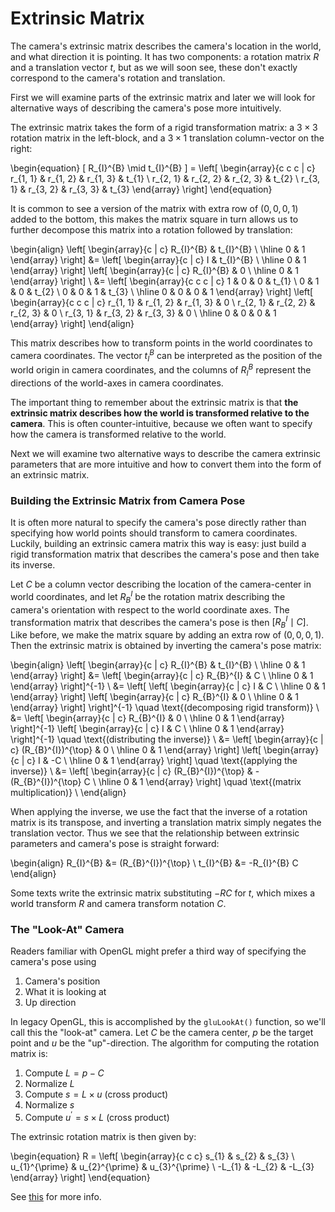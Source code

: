 # Extrinsic Matrix

The camera's extrinsic matrix describes the camera's location in the world, and
what direction it is pointing. It has two components: a rotation matrix $R$ and
a translation vector $t$, but as we will soon see, these don't exactly
correspond to the camera's rotation and translation.

First we will examine parts of the extrinsic matrix and later we will look for
alternative ways of describing the camera's pose more intuitively.

The extrinsic matrix takes the form of a rigid transformation matrix: a $3
\times 3$ rotation matrix in the left-block, and a $3 \times 1$ translation
column-vector on the right:

\begin{equation}
    [ R_{I}^{B} \mid t_{I}^{B} ] =
        \left[
            \begin{array}{c c c | c}
                r_{1, 1} & r_{1, 2} & r_{1, 3} & t_{1} \\
                r_{2, 1} & r_{2, 2} & r_{2, 3} & t_{2} \\
                r_{3, 1} & r_{3, 2} & r_{3, 3} & t_{3}
            \end{array}
        \right]
\end{equation}

It is common to see a version of the matrix with extra row of $(0, 0, 0, 1)$
added to the bottom, this makes the matrix square in turn allows us to further
decompose this matrix into a rotation followed by translation:

\begin{align}
    \left[
        \begin{array}{c | c}
            R_{I}^{B} & t_{I}^{B} \\
            \hline
            0 & 1
        \end{array}
    \right]
        &=
        \left[
            \begin{array}{c | c}
                I & t_{I}^{B} \\
                \hline
                0 & 1
            \end{array}
        \right]
        \left[
            \begin{array}{c | c}
                R_{I}^{B} & 0 \\
                \hline
                0 & 1
            \end{array}
        \right] \\
        &= \left[
            \begin{array}{c c c | c}
                1 & 0 & 0 & t_{1} \\
                0 & 1 & 0 & t_{2} \\
                0 & 0 & 1 & t_{3} \\
                \hline
                0 & 0 & 0 & 1
            \end{array}
        \right]
        \left[
            \begin{array}{c c c | c}
                r_{1, 1} & r_{1, 2} & r_{1, 3} & 0 \\
                r_{2, 1} & r_{2, 2} & r_{2, 3} & 0 \\
                r_{3, 1} & r_{3, 2} & r_{3, 3} & 0 \\
                \hline
                0 & 0 & 0 & 1
            \end{array}
        \right]
\end{align}

This matrix describes how to transform points in the world coordinates to
camera coordinates. The vector $t_{I}^{B}$ can be interpreted as the position of
the world origin in camera coordinates, and the columns of $R_{I}^{B}$
represent the directions of the world-axes in camera coordinates.

The important thing to remember about the extrinsic matrix is that **the
extrinsic matrix describes how the world is transformed relative to the
camera**.  This is often counter-intuitive, because we often want to specify how
the camera is transformed relative to the world.

Next we will examine two alternative ways to describe the camera extrinsic
parameters that are more intuitive and how to convert them into the form of an
extrinsic matrix.


### Building the Extrinsic Matrix from Camera Pose

It is often more natural to specify the camera's pose directly rather than
specifying how world points should transform to camera coordinates. Luckily,
building an extrinsic camera matrix this way is easy: just build a rigid
transformation matrix that describes the camera's pose and then take its
inverse.

Let $C$ be a column vector describing the location of the camera-center in
world coordinates, and let $R_{B}^{I}$ be the rotation matrix describing the
camera's orientation with respect to the world coordinate axes. The
transformation matrix that describes the camera's pose is then $[R_{B}^{I} \mid
C]$. Like before, we make the matrix square by adding an extra row of $(0, 0,
0, 1)$. Then the extrinsic matrix is obtained by inverting the camera's pose
matrix:

\begin{align}
    \left[
        \begin{array}{c | c}
            R_{I}^{B} & t_{I}^{B} \\
            \hline
            0 & 1
        \end{array}
    \right]
        &=
        \left[
            \begin{array}{c | c}
                R_{B}^{I} & C \\
                \hline
                0 & 1
            \end{array}
        \right]^{-1} \\
        &=
        \left[
            \left[
                \begin{array}{c | c}
                    I & C \\
                    \hline
                    0 & 1
                \end{array}
            \right]
            \left[
                \begin{array}{c | c}
                    R_{B}^{I} & 0 \\
                    \hline
                    0 & 1
                \end{array}
            \right]
        \right]^{-1} \quad \text{(decomposing rigid transform)} \\
        &=
        \left[
            \begin{array}{c | c}
                R_{B}^{I} & 0 \\
                \hline
                0 & 1
            \end{array}
        \right]^{-1}
        \left[
            \begin{array}{c | c}
                I & C \\
                \hline
                0 & 1
            \end{array}
        \right]^{-1} \quad \text{(distributing the inverse)} \\
        &=
        \left[
            \begin{array}{c | c}
                (R_{B}^{I})^{\top} & 0 \\
                \hline
                0 & 1
            \end{array}
        \right]
        \left[
            \begin{array}{c | c}
                I & -C \\
                \hline
                0 & 1
            \end{array}
        \right] \quad \text{(applying the inverse)} \\
        &=
        \left[
            \begin{array}{c | c}
                (R_{B}^{I})^{\top} & -(R_{B}^{I})^{\top} C \\
                \hline
                0 & 1
            \end{array}
        \right] \quad \text{(matrix multiplication)} \\
\end{align}

When applying the inverse, we use the fact that the inverse of a rotation
matrix is its transpose, and inverting a translation matrix simply negates the
translation vector. Thus we see that the relationship between extrinsic
parameters and camera's pose is straight forward:

\begin{align}
    R_{I}^{B} &= (R_{B}^{I})^{\top} \\
    t_{I}^{B} &= -R_{I}^{B} C
\end{align}

Some texts write the extrinsic matrix substituting $-RC$ for $t$, which mixes a
world transform $R$ and camera transform notation $C$.


### The "Look-At" Camera

Readers familiar with OpenGL might prefer a third way of specifying the
camera's pose using

1. Camera's position
2. What it is looking at
3. Up direction

In legacy OpenGL, this is accomplished by the `gluLookAt()` function, so we'll
call this the "look-at" camera. Let $C$ be the camera center, $p$ be the
target point and $u$ be the "up"-direction. The algorithm for computing the
rotation matrix is:

1. Compute $L = p - C$
2. Normalize $L$
3. Compute $s = L \times u$ (cross product)
4. Normalize $s$
3. Compute $u^{\prime} = s \times L$ (cross product)

The extrinsic rotation matrix is then given by:

\begin{equation}
    R = \left[
        \begin{array}{c c c}
            s_{1} & s_{2} & s_{3} \\
            u_{1}^{\prime} & u_{2}^{\prime} & u_{3}^{\prime} \\
            -L_{1} & -L_{2} & -L_{3}
        \end{array}
    \right]
\end{equation}

See [this](http://www.opengl.org/sdk/docs/man2/xhtml/gluLookAt) for more
info.
